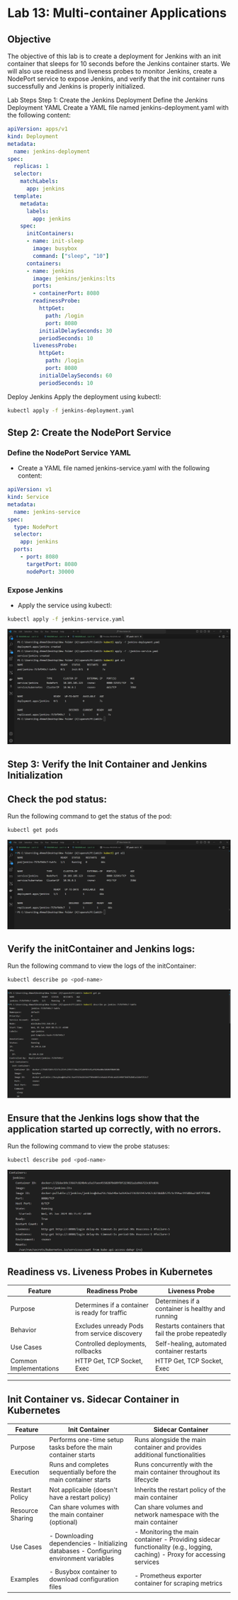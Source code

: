 
# Lab 13: Multi-container Applications
## Objective
The objective of this lab is to create a deployment for Jenkins with an init container that sleeps for 10 seconds before the Jenkins container starts. We will also use readiness and liveness probes to monitor Jenkins, create a NodePort service to expose Jenkins, and verify that the init container runs successfully and Jenkins is properly initialized.


Lab Steps
Step 1: Create the Jenkins Deployment
Define the Jenkins Deployment YAML
Create a YAML file named jenkins-deployment.yaml with the following content:

```yaml
apiVersion: apps/v1
kind: Deployment
metadata:
  name: jenkins-deployment
spec:
  replicas: 1
  selector:
    matchLabels:
      app: jenkins
  template:
    metadata:
      labels:
        app: jenkins
    spec:
      initContainers:
      - name: init-sleep
        image: busybox
        command: ["sleep", "10"]
      containers:
      - name: jenkins
        image: jenkins/jenkins:lts
        ports:
        - containerPort: 8080
        readinessProbe:
          httpGet:
            path: /login
            port: 8080
          initialDelaySeconds: 30
          periodSeconds: 10
        livenessProbe:
          httpGet:
            path: /login
            port: 8080
          initialDelaySeconds: 60
          periodSeconds: 10
```
Deploy Jenkins
Apply the deployment using kubectl:

```bash
kubectl apply -f jenkins-deployment.yaml
```
## Step 2: Create the NodePort Service
### Define the NodePort Service YAML
- Create a YAML file named jenkins-service.yaml with the following content:

```yaml
apiVersion: v1
kind: Service
metadata:
  name: jenkins-service
spec:
  type: NodePort
  selector:
    app: jenkins
  ports:
    - port: 8080
      targetPort: 8080
      nodePort: 30000
```
### Expose Jenkins
- Apply the service using kubectl:

```bash
kubectl apply -f jenkins-service.yaml
```
![alt text](screenshots/1.png)


## Step 3: Verify the Init Container and Jenkins Initialization

## Check the pod status:
Run the following command to get the status of the pod:
```sh
kubectl get pods
```
![alt text](screenshots/2.png)

## Verify the initContainer and Jenkins logs:
Run the following command to view the logs of the initContainer:
```sh
kubectl describe po <pod-name>
```
![alt text](screenshots/3.png)

## Ensure that the Jenkins logs show that the application started up correctly, with no errors.

Run the following command to view the probe statuses:

```sh
kubectl describe pod <pod-name>
```
![alt text](screenshots/6.png)





## Readiness vs. Liveness Probes in Kubernetes

| Feature | Readiness Probe | Liveness Probe |
|---|---|---|
| Purpose | Determines if a container is ready for traffic | Determines if a container is healthy and running |
| Behavior | Excludes unready Pods from service discovery | Restarts containers that fail the probe repeatedly |
| Use Cases | Controlled deployments, rollbacks | Self-healing, automated container restarts |
| Common Implementations | HTTP Get, TCP Socket, Exec | HTTP Get, TCP Socket, Exec |

-----------------

## Init Container vs. Sidecar Container in Kubernetes

| Feature | Init Container | Sidecar Container |
|---|---|---|
| Purpose | Performs one-time setup tasks before the main container starts | Runs alongside the main container and provides additional functionalities |
| Execution | Runs and completes sequentially before the main container starts | Runs concurrently with the main container throughout its lifecycle |
| Restart Policy | Not applicable (doesn't have a restart policy) | Inherits the restart policy of the main container |
| Resource Sharing | Can share volumes with the main container (optional) | Can share volumes and network namespace with the main container |
| Use Cases | - Downloading dependencies - Initializing databases - Configuring environment variables | - Monitoring the main container - Providing sidecar functionality (e.g., logging, caching) - Proxy for accessing services |
| Examples | - Busybox container to download configuration files | - Prometheus exporter container for scraping metrics |
